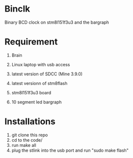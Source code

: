 # Binclk
Binary BCD clock on stm8l151f3u3 and the bargraph

Requirement
=
1. Brain
2. Linux laptop with usb access
3. latest version of SDCC (Mine 3.9.0)
4. latest versionn of stm8flash 

1. stm8l151f3u3 board
2. 10 segment led bargraph

Installations
=
1. git clone this repo
2. cd to the code/
3. run make all 
4. plug the stlink into the usb port and run "sudo make flash"
